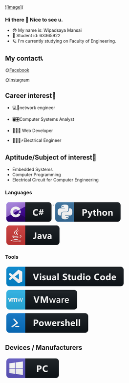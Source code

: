 [![image](](#)
### Hi there 👋 Nice to see u.

- 😳 My name is: Wipadsaya Mansai
- 🍒 Student id: 63365922
- 🪐 I'm currently studying on Faculty of Engineering.

## My contact📞
🌞[Facebook](https://www.facebook.com/wipadsaya.mansai)

🌞[Instagram](https://www.instagram.com/MILD__WIMA)

## Career interest📑
- 💻💽network engineer

- 🖥️🎛️Computer Systems Analyst

- 👨🏽‍💻 Web Developer

- 👷🏽‍♂️⚡Electrical Engineer


## Aptitude/Subject of interest🤖
- Embedded Systems
- Computer Programming
- Electrical Circuit for Computer Engineering


### Languages 
<p align="left">
<a href="#">
    <img src="svg/dev/languages/csharp.svg" alt="csharp" style="vertical-align:top; margin:6px 4px">
  </a> 

<a href="#">
    <img src="svg/dev/languages/python.svg" alt="python" style="vertical-align:top; margin:6px 4px">
  </a> 
<a href="#">
    <img src="svg/dev/languages/java.svg" alt="java" style="vertical-align:top; margin:6px 4px">
  </a> 
</P>

### Tools 
<p align="left">
<a href="#">
    <img src="svg/dev/tools/visualstudio_code.svg" alt="visualstudio_code" style="vertical-align:top; margin:6px 4px">
  </a>

 <a href="#">
    <img src="svg/dev/tools/vmware.svg" alt="vmware" style="vertical-align:top; margin:6px 4px">
  </a> 
 <a href="#">
    <img src="svg/dev/tools/powershell.svg" alt="powershell" style="vertical-align:top; margin:6px 4px">
  </a> 

</P>


## Devices / Manufacturers
<p align="left">
    
<a href="#">
    <img src="svg/devices/pc.svg" alt="pc" style="vertical-align:top; margin:6px 4px">
  </a>
</p>
